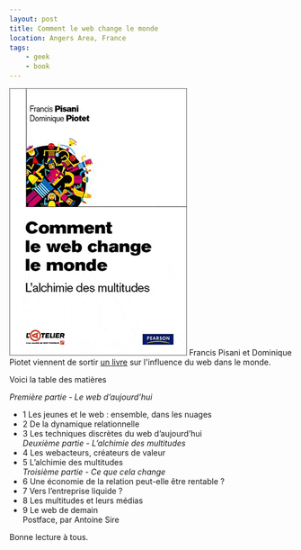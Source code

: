```yaml
---
layout: post
title: Comment le web change le monde
location: Angers Area, France
tags:
    - geek
    - book
---
```


<img src="/assets/images/blog/Couvertures/CouvLivreCommentLeWebChangeLeMonde_1.gif" alt="" />  
Francis Pisani et Dominique Piotet viennent de sortir <a href="http://www.decitre.fr/livres/L-alchimie-des-multitudes.aspx/9782744062612" hreflang="fr">un livre</a> sur l'influence du web dans le monde.  
  
Voici la table des matières  
  
*Première partie - Le web d’aujourd’hui*  
- 1 Les jeunes et le web : ensemble, dans les nuages  
- 2 De la dynamique relationnelle  
- 3 Les techniques discrètes du web d’aujourd’hui  
*Deuxième partie - L’alchimie des multitudes*  
- 4 Les webacteurs, créateurs de valeur  
- 5 L’alchimie des multitudes  
*Troisième partie - Ce que cela change*  
- 6 Une économie de la relation peut-elle être rentable ?  
- 7 Vers l’entreprise liquide ?  
- 8 Les multitudes et leurs médias  
- 9 Le web de demain  
Postface, par Antoine Sire  
  
Bonne lecture à tous.
